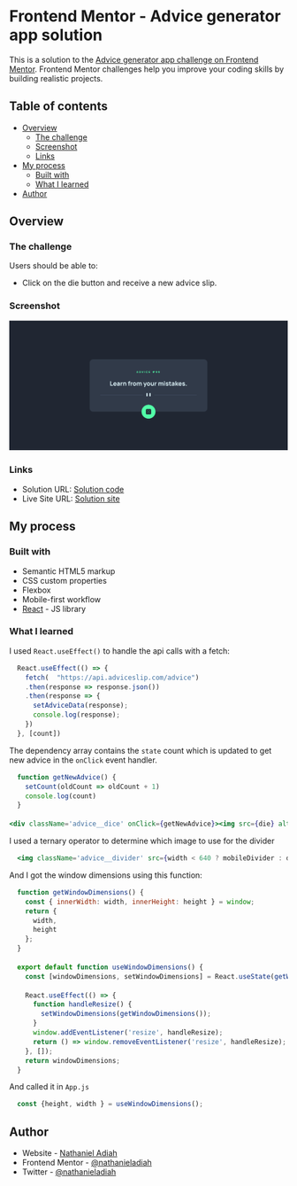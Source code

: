 # Frontend Mentor - Advice generator app solution

This is a solution to the [Advice generator app challenge on Frontend Mentor](https://www.frontendmentor.io/challenges/advice-generator-app-QdUG-13db). Frontend Mentor challenges help you improve your coding skills by building realistic projects.

## Table of contents

- [Overview](#overview)
  - [The challenge](#the-challenge)
  - [Screenshot](#screenshot)
  - [Links](#links)
- [My process](#my-process)
  - [Built with](#built-with)
  - [What I learned](#what-i-learned)
- [Author](#author)


## Overview

### The challenge

Users should be able to:

- Click on the die button and receive a new advice slip.

### Screenshot

![Preview of the advice generator](screenshot.png)

### Links

- Solution URL: [Solution code](https://github.com/nathanieladiah/advice)
- Live Site URL: [Solution site](https://nathanieladiah.github.io/advice/)

## My process

### Built with

- Semantic HTML5 markup
- CSS custom properties
- Flexbox
- Mobile-first workflow
- [React](https://reactjs.org/) - JS library


### What I learned

I used `React.useEffect()` to handle the api calls with a fetch:

```jsx
  React.useEffect(() => {
    fetch(	"https://api.adviceslip.com/advice")
    .then(response => response.json())
    .then(response => {
      setAdviceData(response);
      console.log(response);
    })
  }, [count])
```

The dependency array contains the `state` count which is updated to get new advice in the `onClick` event handler.

```jsx
  function getNewAdvice() {
    setCount(oldCount => oldCount + 1)
    console.log(count)
  }

<div className='advice__dice' onClick={getNewAdvice}><img src={die} alt=""></img></div>

```

I used a ternary operator to determine which image to use for the divider

```jsx
  <img className='advice__divider' src={width < 640 ? mobileDivider : desktopDivider} alt=""/>
```

And I got the window dimensions using this function:
```jsx
  function getWindowDimensions() {
    const { innerWidth: width, innerHeight: height } = window;
    return {
      width,
      height
    };
  }

  export default function useWindowDimensions() {
    const [windowDimensions, setWindowDimensions] = React.useState(getWindowDimensions());

    React.useEffect(() => {
      function handleResize() {
        setWindowDimensions(getWindowDimensions());
      }
      window.addEventListener('resize', handleResize);
      return () => window.removeEventListener('resize', handleResize);
    }, []);
    return windowDimensions;
  }
```

And called it in `App.js`
```jsx
  const {height, width } = useWindowDimensions();
```

## Author

- Website - [Nathaniel Adiah](https://nathanieladiah.github.io)
- Frontend Mentor - [@nathanieladiah](https://www.frontendmentor.io/profile/nathanieladiah)
- Twitter - [@nathanieladiah](https://www.twitter.com/nathanieladiah)

